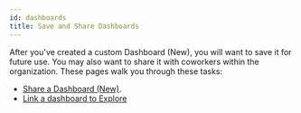 ```yaml
---
id: dashboards
title: Save and Share Dashboards
---
```


After you've created a custom Dashboard (New), you will want to save it for future use. You may also want to share it with coworkers within the organization. These pages walk you through these tasks:
* [Share a Dashboard (New)](/docs/dashboards-new/share-dashboard-new.md).
* [Link a dashboard to Explore](/Users/kpohas/sumologic-documentation/docs/dashboards-new/link-dashboard-explore.md)
